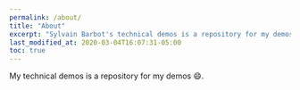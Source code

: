 ```yaml
---
permalink: /about/
title: "About"
excerpt: "Sylvain Barbot's technical demos is a repository for my demos."
last_modified_at: 2020-03-04T16:07:31-05:00
toc: true
---
```


My technical demos is a repository for my demos :smile:.